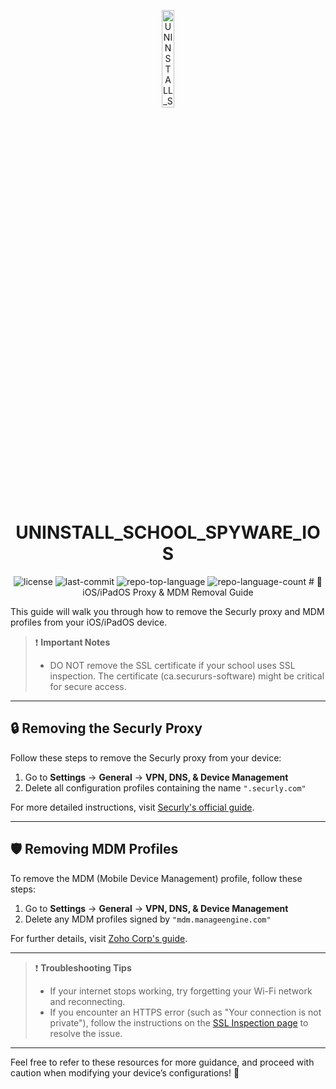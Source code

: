 <p align="center">
  <img src="https://i.imgur.com/4ESXHWV.png" width="20%" alt="UNINSTALL_SCHOOL_SPYWARE_IOS-logo">
</p>
<p align="center">
    <h1 align="center">UNINSTALL_SCHOOL_SPYWARE_IOS</h1>
</p>
<p align="center">
	<img src="https://img.shields.io/github/license/temrage/uninstall_school_spyware_ios?style=flat&logo=opensourceinitiative&logoColor=white&color=0080ff" alt="license">
	<img src="https://img.shields.io/github/last-commit/temrage/uninstall_school_spyware_ios?style=flat&logo=git&logoColor=white&color=0080ff" alt="last-commit">
	<img src="https://img.shields.io/github/languages/top/temrage/uninstall_school_spyware_ios?style=flat&color=0080ff" alt="repo-top-language">
	<img src="https://img.shields.io/github/languages/count/temrage/uninstall_school_spyware_ios?style=flat&color=0080ff" alt="repo-language-count">
# 📱 iOS/iPadOS Proxy & MDM Removal Guide

This guide will walk you through how to remove the Securly proxy and MDM profiles from your iOS/iPadOS device.

> ❗ **Important Notes**  
> - DO NOT remove the SSL certificate if your school uses SSL inspection. The certificate (ca.secururs-software) might be critical for secure access.

---

## 🔒 Removing the Securly Proxy

Follow these steps to remove the Securly proxy from your device:

1. Go to **Settings** → **General** → **VPN, DNS, & Device Management**
2. Delete all configuration profiles containing the name `".securly.com"`

For more detailed instructions, visit [Securly's official guide](https://support.securly.com/hc/en-us/articles/360040183593-How-to-uninstall-the-Securly-SSL-Certificate-from-BYOD-devices).

---

## 🛡️ Removing MDM Profiles

To remove the MDM (Mobile Device Management) profile, follow these steps:

1. Go to **Settings** → **General** → **VPN, DNS, & Device Management**
2. Delete any MDM profiles signed by `"mdm.manageengine.com"`

For further details, visit [Zoho Corp's guide](https://www.manageengine.com/products/desktop-central/agent-uninstallation-methods.html).

---

> ❗ **Troubleshooting Tips**  
> - If your internet stops working, try forgetting your Wi-Fi network and reconnecting.
> - If you encounter an HTTPS error (such as "Your connection is not private"), follow the instructions on the [SSL Inspection page](https://github.com/temrage/school_ssl_inspection) to resolve the issue.

---

Feel free to refer to these resources for more guidance, and proceed with caution when modifying your device’s configurations! 🔧
